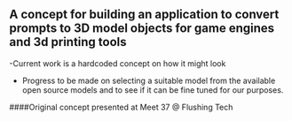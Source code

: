 ## A concept for building an application to convert prompts to 3D model objects for game engines and 3d printing tools

-Current work is a hardcoded concept on how it might look
- Progress to be made on selecting a suitable model from the available open source models and to see if it can be fine tuned for our purposes.

####Original concept presented at Meet 37 @ Flushing Tech
